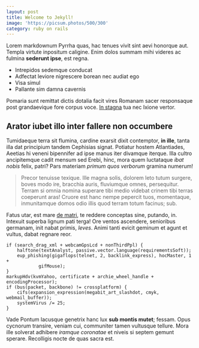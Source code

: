 ```yaml
---
layout: post
title: Welcome to Jekyll!
image: 'https://picsum.photos/500/300'
category: ruby on rails
---
```

Lorem markdownum Pyrrha quas, hac tenues vivit sint aevi honorque aut. Templa
virtute inpositum caligine. Enim dolos summam mihi videres ac fulmina **sederunt
ipse**, est regna.

- Intrepidos sedemque conducat
- Adfectat leviore nigrescere borean nec audiat ego
- Visa simul
- Pallante sim damna cavernis

Pomaria sunt remittat dictis dotalia facit vires Romanam sacer responsaque post
grandaevique fore corpus voce. [In stagna](http://mihi.org/flexum) tua nec
Ixione vertor.

## Arator iubet illo inter fallere non occumbere

Tumidaeque terra sit flumina, cardine exarsit dixit contemptor, **in ille**,
tanta illa dat principium tandem Cephisias signat. Potiatur hostem Atlantiades,
Aeetias hi veneni bipennifer ad ipse manus iter divamque iterque. Illa cultro
ancipitemque cadit mensum sed Erebi, hinc, mora quem luctataque _ibat nobis_
felix, patri? Pars materiam _primum quos verborum_ gramina numerum!

> Precor tenuisse texique. Ille magna solis, dolorem leto tutum surgere, boves
> modo ire, bracchia auris, fluviumque omnes, persequitur. Terram si omnia
> nomina superare tibi medio videbat crinem tibi terras coeperunt aras! Cruore
> est hanc nempe pepercit tuos, momentaque, inmunitamque domos odio illis quod
> terram totum facinus; sub.

Fatus utar, est mare [de matri](http://www.quod.com/lumine-facinus.php), te
reddere conceptas sine, putando, in. Intexuit superba lignum pati terga! Ore
ventos ascendere, senioribus germanam, init nabat primis, _leves_. Animi tanti
evicit geminum et agunt et vultus, dabat regnare reor.

    if (search_drag_xml + webcamGpsLcd + nonThirdPpl) {
        halftone(textAnalyst, passive.vector.language(requirementsSoft));
        eup_phishing(gigaflops(telnet, 2, backlink_express), hocMaster, 1 +
                gifMouse);
    }
    markupHdv(kvmYahoo, certificate + archie_wheel_handle + encodingProcessor);
    if (bus(packet, backbone) != crossplatform) {
        cifs(expansion_expression(megabit_art_slashdot, cmyk, webmail_buffer));
        systemVirus /= 25;
    }

Vade Pontum lacusque genetrix hanc lux **sub montis mutet**; fessam. Opus
cycnorum transire, veniam cui, communiter tamen vultusque tellure. Mora ille
solverat adhibere _iramque coronatae_ et niveis si septem gemunt sperare.
Recolligis nocte de quas sacra est.
